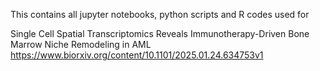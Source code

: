 This contains all jupyter notebooks, python scripts and R codes used for 

Single Cell Spatial Transcriptomics Reveals Immunotherapy-Driven Bone Marrow Niche Remodeling in AML
https://www.biorxiv.org/content/10.1101/2025.01.24.634753v1
